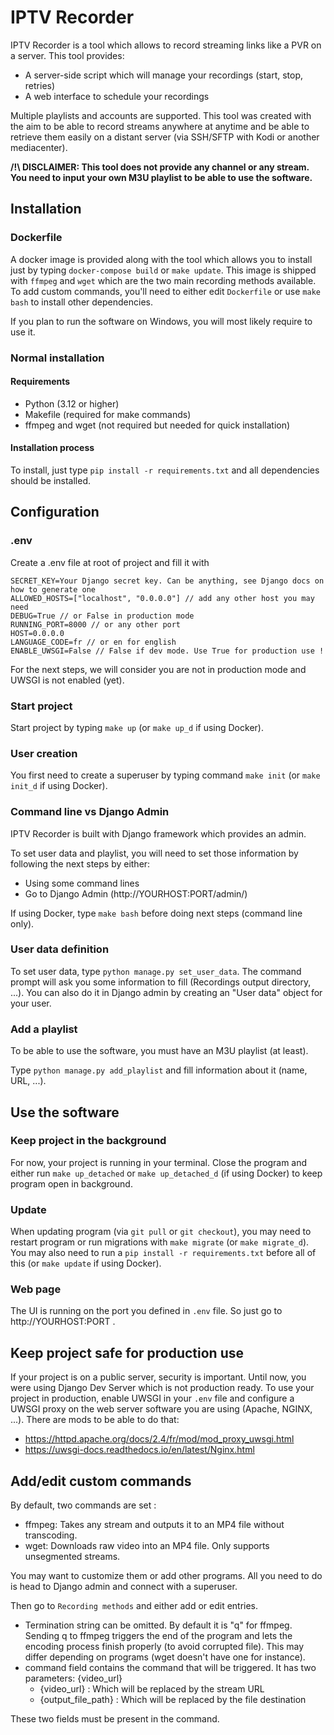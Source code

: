 # IPTV Recorder
IPTV Recorder is a tool which allows to record streaming links like a PVR on a server. 
This tool provides:
- A server-side script which will manage your recordings (start, stop, retries)
- A web interface to schedule your recordings

Multiple playlists and accounts are supported. This tool was created with the aim to be able to record streams anywhere at anytime and be able to retrieve them easily on a distant server (via SSH/SFTP with Kodi or another mediacenter).

**/!\ DISCLAIMER: This tool does not provide any channel or any stream. You need to input your own M3U playlist to be able to use the software.**

## Installation
### Dockerfile
A docker image is provided along with the tool which allows you to install just by typing `docker-compose build` or `make update`. This image is shipped with `ffmpeg` and `wget` which are the two main recording methods available. To add custom commands, you'll need to either edit `Dockerfile` or use `make bash` to install other dependencies.

If you plan to run the software on Windows, you will most likely require to use it.
### Normal installation
#### Requirements
- Python (3.12 or higher)
- Makefile (required for make commands)
- ffmpeg and wget (not required but needed for quick installation)
#### Installation process
To install, just type `pip install -r requirements.txt` and all dependencies should be installed.
## Configuration
### .env
Create a .env file at root of project and fill it with
```dotenv
SECRET_KEY=Your Django secret key. Can be anything, see Django docs on how to generate one
ALLOWED_HOSTS=["localhost", "0.0.0.0"] // add any other host you may need
DEBUG=True // or False in production mode
RUNNING_PORT=8000 // or any other port
HOST=0.0.0.0
LANGUAGE_CODE=fr // or en for english
ENABLE_UWSGI=False // False if dev mode. Use True for production use !
```
For the next steps, we will consider you are not in production mode and UWSGI is not enabled (yet).
### Start project
Start project by typing `make up` (or `make up_d` if using Docker).
### User creation
You first need to create a superuser by typing command `make init` (or `make init_d` if using Docker).
### Command line vs Django Admin
IPTV Recorder is built with Django framework which provides an admin.

To set user data and playlist, you will need to set those information by following the next steps by either:
- Using some command lines
- Go to Django Admin (http://YOURHOST:PORT/admin/)

If using Docker, type `make bash` before doing next steps (command line only).
### User data definition
To set user data, type `python manage.py set_user_data`. The command prompt will ask you some information to fill (Recordings output directory, ...). You can also do it in Django admin by creating an "User data" object for your user.

### Add a playlist
To be able to use the software, you must have an M3U playlist (at least).

Type `python manage.py add_playlist` and fill information about it (name, URL, ...).

## Use the software
### Keep project in the background
For now, your project is running in your terminal. Close the program and either run `make up_detached` or `make up_detached_d` (if using Docker) to keep program open in background.
### Update
When updating program (via `git pull` or `git checkout`), you may need to restart program or run migrations with `make migrate` (or `make migrate_d`). You may also need to run a `pip install -r requirements.txt` before all of this (or `make update` if using Docker).
### Web page
The UI is running on the port you defined in `.env` file. So just go to http://YOURHOST:PORT .

## Keep project safe for production use
If your project is on a public server, security is important. Until now, you were using Django Dev Server which is not production ready.
To use your project in production, enable UWSGI in your `.env` file and configure a UWSGI proxy on the web server software you are using (Apache, NGINX, ...).
There are mods to be able to do that:
- https://httpd.apache.org/docs/2.4/fr/mod/mod_proxy_uwsgi.html
- https://uwsgi-docs.readthedocs.io/en/latest/Nginx.html

## Add/edit custom commands
By default, two commands are set :
- ffmpeg: Takes any stream and outputs it to an MP4 file without transcoding.
- wget: Downloads raw video into an MP4 file. Only supports unsegmented streams.

You may want to customize them or add other programs. All you need to do is head to Django admin and connect with a superuser. 

Then go to `Recording methods` and either add or edit entries.
- Termination string can be omitted. By default it is "q" for ffmpeg. Sending q to ffmpeg triggers the end of the program and lets the encoding process finish properly (to avoid corrupted file). This may differ depending on programs (wget doesn't have one for instance).
- command field contains the command that will be triggered. 
It has two parameters: {video_url}
  - {video_url} : Which will be replaced by the stream URL
  - {output_file_path} : Which will be replaced by the file destination

These two fields must be present in the command.